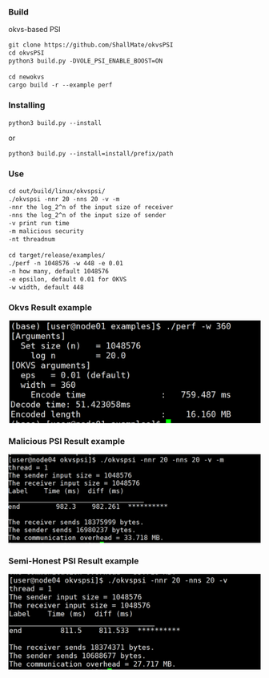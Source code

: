 ### Build
okvs-based PSI
```
git clone https://github.com/ShallMate/okvsPSI
cd okvsPSI
python3 build.py -DVOLE_PSI_ENABLE_BOOST=ON

cd newokvs
cargo build -r --example perf
```
### Installing

```
python3 build.py --install
```
or 
```
python3 build.py --install=install/prefix/path
```

### Use
```
cd out/build/linux/okvspsi/
./okvspsi -nnr 20 -nns 20 -v -m  
-nnr the log_2^n of the input size of receiver
-nns the log_2^n of the input size of sender
-v print run time
-m malicious security
-nt threadnum

cd target/release/examples/
./perf -n 1048576 -w 448 -e 0.01
-n how many, default 1048576
-e epsilon, default 0.01 for OKVS
-w width, default 448
```

### Okvs Result example
![OKVS结果](./okvs_result.png)

### Malicious PSI Result example
![mPSI结果](./mPSIexample.png)

### Semi-Honest PSI Result example
![mPSI结果](./smPSIexample.png)